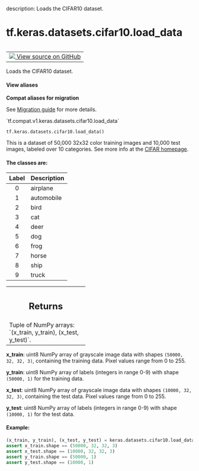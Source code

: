 description: Loads the CIFAR10 dataset.

<div itemscope itemtype="http://developers.google.com/ReferenceObject">
<meta itemprop="name" content="tf.keras.datasets.cifar10.load_data" />
<meta itemprop="path" content="Stable" />
</div>

# tf.keras.datasets.cifar10.load_data

<!-- Insert buttons and diff -->

<table class="tfo-notebook-buttons tfo-api nocontent" align="left">
<td>
  <a target="_blank" href="https://github.com/keras-team/keras/tree/v2.7.0/keras/datasets/cifar10.py#L27-L109">
    <img src="https://www.tensorflow.org/images/GitHub-Mark-32px.png" />
    View source on GitHub
  </a>
</td>
</table>



Loads the CIFAR10 dataset.

<section class="expandable">
  <h4 class="showalways">View aliases</h4>
  <p>
<b>Compat aliases for migration</b>
<p>See
<a href="https://www.tensorflow.org/guide/migrate">Migration guide</a> for
more details.</p>
<p>`tf.compat.v1.keras.datasets.cifar10.load_data`</p>
</p>
</section>

<pre class="devsite-click-to-copy prettyprint lang-py tfo-signature-link">
<code>tf.keras.datasets.cifar10.load_data()
</code></pre>



<!-- Placeholder for "Used in" -->

This is a dataset of 50,000 32x32 color training images and 10,000 test
images, labeled over 10 categories. See more info at the
[CIFAR homepage](https://www.cs.toronto.edu/~kriz/cifar.html).

#### The classes are:



| Label | Description |
|:-----:|-------------|
|   0   | airplane    |
|   1   | automobile  |
|   2   | bird        |
|   3   | cat         |
|   4   | deer        |
|   5   | dog         |
|   6   | frog        |
|   7   | horse       |
|   8   | ship        |
|   9   | truck       |

<!-- Tabular view -->
 <table class="responsive fixed orange">
<colgroup><col width="214px"><col></colgroup>
<tr><th colspan="2"><h2 class="add-link">Returns</h2></th></tr>
<tr class="alt">
<td colspan="2">
Tuple of NumPy arrays: `(x_train, y_train), (x_test, y_test)`.
</td>
</tr>

</table>


**x_train**: uint8 NumPy array of grayscale image data with shapes
  `(50000, 32, 32, 3)`, containing the training data. Pixel values range
  from 0 to 255.

**y_train**: uint8 NumPy array of labels (integers in range 0-9)
  with shape `(50000, 1)` for the training data.

**x_test**: uint8 NumPy array of grayscale image data with shapes
  `(10000, 32, 32, 3)`, containing the test data. Pixel values range
  from 0 to 255.

**y_test**: uint8 NumPy array of labels (integers in range 0-9)
  with shape `(10000, 1)` for the test data.

#### Example:



```python
(x_train, y_train), (x_test, y_test) = keras.datasets.cifar10.load_data()
assert x_train.shape == (50000, 32, 32, 3)
assert x_test.shape == (10000, 32, 32, 3)
assert y_train.shape == (50000, 1)
assert y_test.shape == (10000, 1)
```